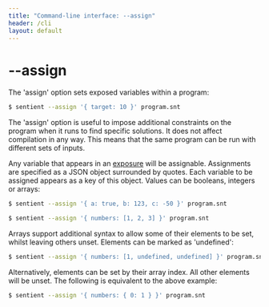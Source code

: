 ```yaml
---
title: "Command-line interface: --assign"
header: /cli
layout: default
---
```

# \-\-assign

The 'assign' option sets exposed variables within a program:

```bash
$ sentient --assign '{ target: 10 }' program.snt
```

The 'assign' option is useful to impose additional constraints on the program
when it runs to find specific solutions. It does not affect compilation in any
way. This means that the same program can be run with different sets of inputs.

Any variable that appears in an [exposure](../syntax/exposure) will be
assignable. Assignments are specified as a JSON object surrounded by quotes.
Each variable to be assigned appears as a key of this object. Values can be
booleans, integers or arrays:

```bash
$ sentient --assign '{ a: true, b: 123, c: -50 }' program.snt

$ sentient --assign '{ numbers: [1, 2, 3] }' program.snt
```

Arrays support additional syntax to allow some of their elements to be set,
whilst leaving others unset. Elements can be marked as 'undefined':

```bash
$ sentient --assign '{ numbers: [1, undefined, undefined] }' program.snt
```

Alternatively, elements can be set by their array index. All other elements will
be unset. The following is equivalent to the above example:

```bash
$ sentient --assign '{ numbers: { 0: 1 } }' program.snt
```
